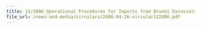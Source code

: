 ```yaml
---
title: 11/2006 Operational Procedures for Imports from Brunei Darussalam and New Zealand under the Trans-Pacific Strategic Economic Partnership Agreement (Trans-Pacific SEP)
file_url: /news-and-media/circulars/2006-04-26-circular112006.pdf
---
```

